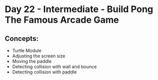 # Day 22 - Intermediate - Build Pong The Famous Arcade Game
## Concepts:
- Turtle Module
- Adjusting the screen size
- Moving the paddle
- Detecting collision with wall and bounce
- Detecting collision with paddle
